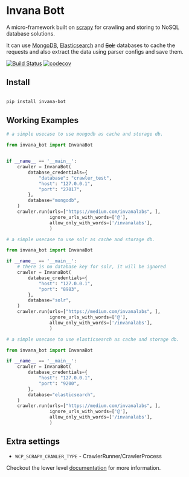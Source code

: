 # Invana Bott

A micro-framework built on [scrapy](https://scrapy.org/) for crawling and 
storing to NoSQL database solutions. 

It can use [MongoDB](https://www.mongodb.com/), [Elasticsearch](https://www.elastic.co/products/elasticsearch) 
and <del>[Solr](http://lucene.apache.org/solr/)</del> databases to cache the requests and also extract the data using parser configs 
and save them.


[![Build Status](https://travis-ci.org/invanalabs/web-crawler-plus.svg?branch=master)](https://travis-ci.org/invanalabs/web-crawler-plus) 
[![codecov](https://codecov.io/gh/invanalabs/web-crawler-plus/branch/master/graph/badge.svg)](https://codecov.io/gh/invanalabs/web-crawler-plus) 

## Install

```bash

pip install invana-bot

```


## Working Examples

```python
# a simple usecase to use mongodb as cache and storage db.

from invana_bot import InvanaBot


if __name__ == '__main__':
    crawler = InvanaBot(
        database_credentials={
            "database": "crawler_test",
            "host": "127.0.0.1",
            "port": "27017",
        },
        database="mongodb",
    )
    crawler.run(urls=["https://medium.com/invanalabs", ],
                ignore_urls_with_words=['@'],
                allow_only_with_words=['/invanalabs'],
                )


```

```python
# a simple usecase to use solr as cache and storage db.

from invana_bot import InvanaBot

if __name__ == '__main__':
    # there is no database key for solr, it will be ignored
    crawler = InvanaBot(
        database_credentials={
            "host": "127.0.0.1",
            "port": "8983",
        },
        database="solr",
    )
    crawler.run(urls=["https://medium.com/invanalabs", ],
                ignore_urls_with_words=['@'],
                allow_only_with_words=['/invanalabs'],
                )


```

```python
# a simple usecase to use elasticsearch as cache and storage db.

from invana_bot import InvanaBot

if __name__ == '__main__':
    crawler = InvanaBot(
        database_credentials={
            "host": "127.0.0.1",
            "port": "9200",
        },
        database="elasticsearch",
    )
    crawler.run(urls=["https://medium.com/invanalabs", ],
                ignore_urls_with_words=['@'],
                allow_only_with_words=['/invanalabs'],
                )


```

## Extra settings 


- `WCP_SCRAPY_CRAWLER_TYPE` -  CrawlerRunner/CrawlerProcess

Checkout the lower level [documentation](docs/index.md) for more information.
